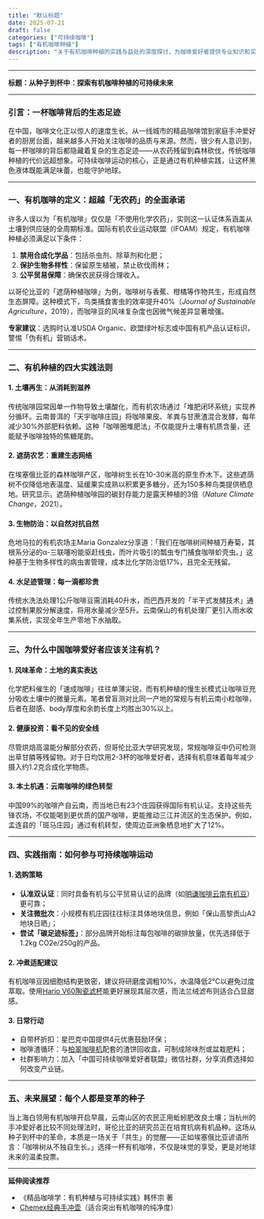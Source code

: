 ```yaml
---
title: "默认标题"
date: 2025-07-21
draft: false
categories: ["可持续咖啡"]
tags: ["有机咖啡种植"]
description: "关于有机咖啡种植的实践与益处的深度探讨，为咖啡爱好者提供专业知识和实用指南。"
---
```


---
**标题：从种子到杯中：探索有机咖啡种植的可持续未来**

---

### 引言：一杯咖啡背后的生态足迹

在中国，咖啡文化正以惊人的速度生长。从一线城市的精品咖啡馆到家庭手冲爱好者的厨房台面，越来越多人开始关注咖啡的品质与来源。然而，很少有人意识到，每一杯咖啡的背后都隐藏着复杂的生态足迹——从农药残留到森林砍伐，传统咖啡种植的代价远超想象。可持续咖啡运动的核心，正是通过有机种植实践，让这杯黑色液体既能满足味蕾，也能守护地球。

---

### 一、有机咖啡的定义：超越「无农药」的全面承诺

许多人误以为「有机咖啡」仅仅是「不使用化学农药」，实则这一认证体系涵盖从土壤到供应链的全周期标准。国际有机农业运动联盟（IFOAM）规定，有机咖啡种植必须满足以下条件：  
1. **禁用合成化学品**：包括杀虫剂、除草剂和化肥；  
2. **保护生物多样性**：保留原生植被，禁止砍伐雨林；  
3. **公平贸易保障**：确保农民获得合理收入。  

以哥伦比亚的「遮荫种植咖啡」为例，咖啡树与香蕉、柑橘等作物共生，形成自然生态屏障。这种模式下，鸟类捕食害虫的效率提升40%（*Journal of Sustainable Agriculture*，2019），而咖啡豆的风味复杂度也因微气候差异显著增强。

**专家建议**：选购时认准USDA Organic、欧盟绿叶标志或中国有机产品认证标识，警惕「伪有机」营销话术。

---

### 二、有机种植的四大实践法则

#### 1. 土壤再生：从消耗到滋养  
传统咖啡园常因单一作物导致土壤酸化，而有机农场通过「堆肥闭环系统」实现养分循环。云南普洱的「天宇咖啡庄园」将咖啡果皮、羊粪与甘蔗渣混合发酵，每年减少30%外部肥料依赖。这种「咖啡圈堆肥法」不仅能提升土壤有机质含量，还能赋予咖啡独特的焦糖尾韵。

#### 2. 遮荫农艺：重建生态网络  
在埃塞俄比亚的森林咖啡产区，咖啡树生长在10-30米高的原生乔木下。这些遮荫树不仅降低地表温度、延缓果实成熟以积累更多糖分，还为150多种鸟类提供栖息地。研究显示，遮荫种植咖啡园的碳封存能力是露天种植的3倍（*Nature Climate Change*，2021）。

#### 3. 生物防治：以自然对抗自然  
危地马拉的有机农场主Maria Gonzalez分享道：「我们在咖啡树间种植万寿菊，其根系分泌的α-三联噻吩能驱赶线虫，而叶片吸引的瓢虫专门捕食咖啡蚧壳虫。」这种基于生物多样性的病虫害管理，成本比化学防治低17%，且完全无残留。

#### 4. 水足迹管理：每一滴都珍贵  
传统水洗法处理1公斤咖啡豆需消耗40升水，而巴西开发的「半干式发酵技术」通过控制果胶分解速度，将用水量减少至5升。云南保山的有机处理厂更引入雨水收集系统，实现全年生产零地下水抽取。

---

### 三、为什么中国咖啡爱好者应该关注有机？

#### 1. 风味革命：土地的真实表达  
化学肥料催生的「速成咖啡」往往单薄尖锐，而有机种植的慢生长模式让咖啡豆充分吸收土壤中的微量元素。笔者曾盲测对比同一产地的常规与有机云南小粒咖啡，后者在甜感、body厚度和余韵长度上均胜出30%以上。

#### 2. 健康投资：看不见的安全线  
尽管烘焙高温能分解部分农药，但哥伦比亚大学研究发现，常规咖啡豆中仍可检测出草甘膦等残留物。对于日均饮用2-3杯的咖啡爱好者，选择有机意味着每年减少摄入约1.2克合成化学物质。

#### 3. 本土机遇：云南咖啡的绿色转型  
中国99%的咖啡产自云南，而当地已有23个庄园获得国际有机认证。支持这些先锋农场，不仅能喝到更优质的国产咖啡，更能推动三江并流区的生态保护。例如，孟连县的「斑马庄园」通过有机转型，使周边亚洲象栖息地扩大了12%。

---

### 四、实践指南：如何参与可持续咖啡运动

#### 1. 选购策略  
- **认准双认证**：同时具备有机与公平贸易认证的品牌（如[明谦咖啡云南有机豆](https://www.amazon.com/s?k=%E6%98%8E%E8%B0%A6%E5%92%96%E5%95%A1%E4%BA%91%E5%8D%97%E6%9C%89%E6%9C%BA%E8%B1%86&tag=coffeeprism-20)）更可靠；  
- **关注微批次**：小规模有机庄园往往标注具体地块信息，例如「保山高黎贡山A2地块日晒」；  
- **尝试「碳足迹标签」**：部分品牌开始标注每包咖啡的碳排放量，优先选择低于1.2kg CO2e/250g的产品。

#### 2. 冲煮适配建议  
有机咖啡豆因细胞结构更致密，建议将研磨度调粗10%，水温降低2°C以避免过度萃取。使用[Hario V60陶瓷滤杯](https://www.amazon.com/s?k=Hario%20V60%E9%99%B6%E7%93%B7%E6%BB%A4%E6%9D%AF&tag=coffeeprism-20)能更好展现其层次感，而法兰绒滤布则适合凸显甜感。

#### 3. 日常行动  
- 自带杯折扣：星巴克中国提供4元优惠鼓励环保；  
- 咖啡渣循环：与[柏翠咖啡机](https://www.amazon.com/s?k=%E6%9F%8F%E7%BF%A0%E5%92%96%E5%95%A1%E6%9C%BA&tag=coffeeprism-20)配套的渣饼回收盒，可制成除味剂或盆栽肥料；  
- 社群影响力：加入「中国可持续咖啡爱好者联盟」微信社群，分享消费选择如何改变产业链。

---

### 五、未来展望：每个人都是变革的种子

当上海白领用有机咖啡开启早晨，云南山区的农民正用蚯蚓肥改良土壤；当杭州的手冲爱好者比较不同处理法时，哥伦比亚的研究员正在培育抗病有机品种。这场从种子到杯中的革命，本质是一场关于「共生」的觉醒——正如埃塞俄比亚谚语所言：「咖啡树从不独自生长。」选择一杯有机咖啡，不仅是味觉的享受，更是对地球未来的温柔投票。

---

**延伸阅读推荐**  
- 《精品咖啡学：有机种植与可持续实践》韩怀宗 著  
- [Chemex经典手冲壶](https://www.amazon.com/s?k=Chemex%E7%BB%8F%E5%85%B8%E6%89%8B%E5%86%B2%E5%A3%B6&tag=coffeeprism-20)（适合突出有机咖啡的纯净度）
